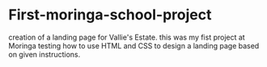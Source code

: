 # First-moringa-school-project
 creation of a landing page for Vallie's Estate. this was my fist project at Moringa testing how to use HTML and CSS to design a landing page based on given instructions.
 
